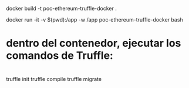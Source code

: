 docker build -t poc-ethereum-truffle-docker .

docker run -it -v $(pwd):/app -w /app poc-ethereum-truffle-docker bash

#
# dentro del contenedor, ejecutar los comandos de Truffle: 
#
truffle init
truffle compile 
truffle migrate